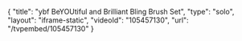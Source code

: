 {
    "title": "ybf BeYOUtiful and Brilliant Bling Brush Set",
    "type": "solo",
    "layout": "iframe-static",
    "videoId": "105457130",
    "url": "\/tvpembed\/105457130"
}